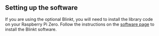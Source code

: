 ## Setting up the software

If you are using the optional Blinkt, you will need to install the library code on your Raspberry Pi Zero. Follow the instructions on the [software page](2) to install the Blinkt software.

